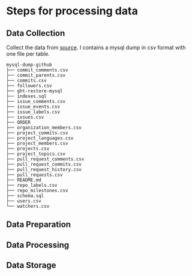 # Steps for processing data

## Data Collection
Collect the data from [source](https://ghtorrent.org/). I contains a mysql dump in csv format with one file per table.
```
mysql-dump-github
├── commit_comments.csv
├── commit_parents.csv
├── commits.csv
├── followers.csv
├── ght-restore-mysql
├── indexes.sql
├── issue_comments.csv
├── issue_events.csv
├── issue_labels.csv
├── issues.csv
├── ORDER
├── organization_members.csv
├── project_commits.csv
├── project_languages.csv
├── project_members.csv
├── projects.csv
├── project_topics.csv
├── pull_request_comments.csv
├── pull_request_commits.csv
├── pull_request_history.csv
├── pull_requests.csv
├── README.md
├── repo_labels.csv
├── repo_milestones.csv
├── schema.sql
├── users.csv
└── watchers.csv
```

## Data Preparation

## Data Processing

## Data Storage

